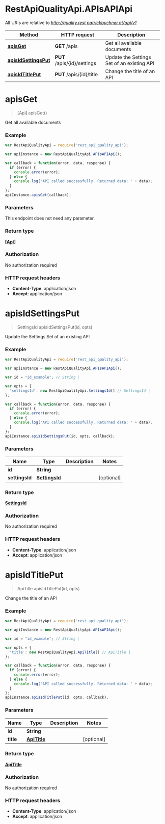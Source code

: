 # RestApiQualityApi.APIsAPIApi

All URIs are relative to *http://quality.rest.patrickbuchner.at/api/v1*

Method | HTTP request | Description
------------- | ------------- | -------------
[**apisGet**](APIsAPIApi.md#apisGet) | **GET** /apis | Get all available documents
[**apisIdSettingsPut**](APIsAPIApi.md#apisIdSettingsPut) | **PUT** /apis/{id}/settings | Update the Settings Set of an existing API
[**apisIdTitlePut**](APIsAPIApi.md#apisIdTitlePut) | **PUT** /apis/{id}/title | Change the title of an API


<a name="apisGet"></a>
# **apisGet**
> [Api] apisGet()

Get all available documents

### Example
```javascript
var RestApiQualityApi = require('rest_api_quality_api');

var apiInstance = new RestApiQualityApi.APIsAPIApi();

var callback = function(error, data, response) {
  if (error) {
    console.error(error);
  } else {
    console.log('API called successfully. Returned data: ' + data);
  }
};
apiInstance.apisGet(callback);
```

### Parameters
This endpoint does not need any parameter.

### Return type

[**[Api]**](Api.md)

### Authorization

No authorization required

### HTTP request headers

 - **Content-Type**: application/json
 - **Accept**: application/json

<a name="apisIdSettingsPut"></a>
# **apisIdSettingsPut**
> SettingsId apisIdSettingsPut(id, opts)

Update the Settings Set of an existing API

### Example
```javascript
var RestApiQualityApi = require('rest_api_quality_api');

var apiInstance = new RestApiQualityApi.APIsAPIApi();

var id = "id_example"; // String | 

var opts = { 
  'settingsId': new RestApiQualityApi.SettingsId() // SettingsId | 
};

var callback = function(error, data, response) {
  if (error) {
    console.error(error);
  } else {
    console.log('API called successfully. Returned data: ' + data);
  }
};
apiInstance.apisIdSettingsPut(id, opts, callback);
```

### Parameters

Name | Type | Description  | Notes
------------- | ------------- | ------------- | -------------
 **id** | **String**|  | 
 **settingsId** | [**SettingsId**](SettingsId.md)|  | [optional] 

### Return type

[**SettingsId**](SettingsId.md)

### Authorization

No authorization required

### HTTP request headers

 - **Content-Type**: application/json
 - **Accept**: application/json

<a name="apisIdTitlePut"></a>
# **apisIdTitlePut**
> ApiTitle apisIdTitlePut(id, opts)

Change the title of an API

### Example
```javascript
var RestApiQualityApi = require('rest_api_quality_api');

var apiInstance = new RestApiQualityApi.APIsAPIApi();

var id = "id_example"; // String | 

var opts = { 
  'title': new RestApiQualityApi.ApiTitle() // ApiTitle | 
};

var callback = function(error, data, response) {
  if (error) {
    console.error(error);
  } else {
    console.log('API called successfully. Returned data: ' + data);
  }
};
apiInstance.apisIdTitlePut(id, opts, callback);
```

### Parameters

Name | Type | Description  | Notes
------------- | ------------- | ------------- | -------------
 **id** | **String**|  | 
 **title** | [**ApiTitle**](ApiTitle.md)|  | [optional] 

### Return type

[**ApiTitle**](ApiTitle.md)

### Authorization

No authorization required

### HTTP request headers

 - **Content-Type**: application/json
 - **Accept**: application/json

